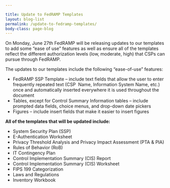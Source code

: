 ```yaml
---

title: Update to FedRAMP Templates
layout: blog-list
permalink: /update-to-fedramp-templates/
body-class: page-blog
---
```

On Monday, June 27th FedRAMP will be releasing updates to our templates to add some “ease of use” features as well as ensure all of the templates reflect the different authorization levels (low, moderate, high) that CSPs can pursue through FedRAMP.

The updates to our templates include the following “ease-of-use” features:

* FedRAMP SSP Template – include text fields that allow the user to enter frequently repeated text (CSP  Name, Information System Name, etc.) once and automatically inserted everywhere it is used throughout the document
* Tables, except for Control Summary Information tables – include prompted data fields, choice menus, and drop-down date pickers
* Figures – include insert fields that make it easier to insert figures

**All of the templates that will be updated include:**

* System Security Plan (SSP)
* E-Authentication Worksheet
* Privacy Threshold Analysis and Privacy Impact Assessment (PTA & PIA)
* Rules of Behavior (RoB)
* IT Contingency Plan
* Control Implementation Summary (CIS) Report
* Control Implementation Summary (CIS) Worksheet
* FIPS 199 Categorization
* Laws and Regulations
* Inventory Workbook
